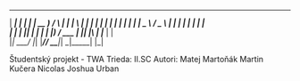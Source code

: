 _____ _   _ _____ ____    _    _     _   _ _____ _____ 
|  ___| | | |_   _| __ )  / \  | |   | \ | | ____|_   _|
| |_  | | | | | | |  _ \ / _ \ | |   |  \| |  _|   | |  
|  _| | |_| | | | | |_) / ___ \| |___| |\  | |___  | |  
|_|    \___/  |_| |____/_/   \_\_____|_| \_|_____| |_|  

Študentský projekt - TWA
Trieda: II.SC
Autori: Matej Martoňák
        Martin Kučera
        Nicolas Joshua Urban
                                                         